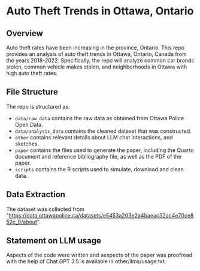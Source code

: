 # Auto Theft Trends in Ottawa, Ontario 

## Overview

Auto theft rates have been increasing in the province, Ontario. This repo provides an analysis of auto theft trends in Ottawa, Ontario, Canada from the years 2018-2022. Specifically, the repo will analyze common car brands stolen, common vehicle makes stolen, and neighborhoods in Ottawa with high auto theft rates.

## File Structure

The repo is structured as:

-   `data/raw_data` contains the raw data as obtained from Ottawa Police Open Data.
-   `data/analysis_data` contains the cleaned dataset that was constructed.
-   `other` contains relevant details about LLM chat interactions, and sketches.
-   `paper` contains the files used to generate the paper, including the Quarto document and reference bibliography file, as well as the PDF of the paper. 
-   `scripts` contains the R scripts used to simulate, download and clean data.

## Data Extraction 

The dataset was collected from "https://data.ottawapolice.ca/datasets/e5453a203e2a4baeac32ac4e70ce852c_0/about". 

## Statement on LLM usage

Aspects of the code were written and aespects of the paper was proofread with the help of Chat GPT 3.5 is available in other/llms/usage.txt.
